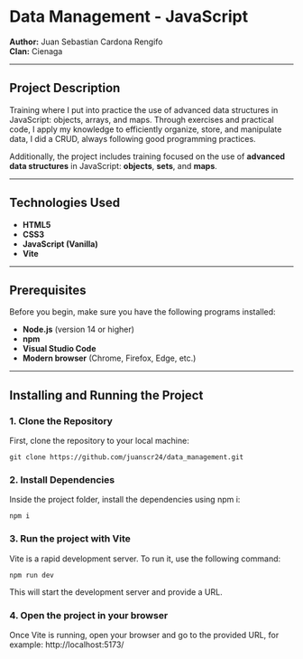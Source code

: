 # Data Management - JavaScript

**Author:** Juan Sebastian Cardona Rengifo  
**Clan:** Cienaga

---

## Project Description

Training where I put into practice the use of advanced data structures in JavaScript: objects, arrays, and maps. Through exercises and practical code, I apply my knowledge to efficiently organize, store, and manipulate data, I did a CRUD, always following good programming practices.

Additionally, the project includes training focused on the use of **advanced data structures** in JavaScript: **objects**, **sets**, and **maps**.

---

## Technologies Used

- **HTML5**
- **CSS3**
- **JavaScript (Vanilla)**
- **Vite**

---

## Prerequisites

Before you begin, make sure you have the following programs installed:

- **Node.js** (version 14 or higher)
- **npm** 
- **Visual Studio Code**
- **Modern browser** (Chrome, Firefox, Edge, etc.)

---

## Installing and Running the Project

### 1. Clone the Repository

First, clone the repository to your local machine:

`git clone https://github.com/juanscr24/data_management.git`

### 2. Install Dependencies
Inside the project folder, install the dependencies using npm i:

`npm i`

### 3. Run the project with Vite
Vite is a rapid development server. To run it, use the following command:

`npm run dev`

This will start the development server and provide a URL.

### 4. Open the project in your browser
Once Vite is running, open your browser and go to the provided URL, for example: http://localhost:5173/
